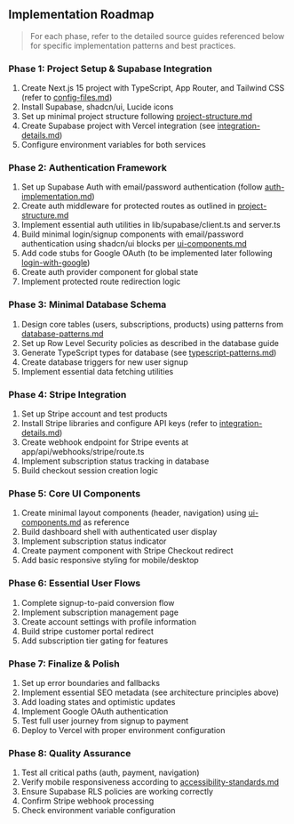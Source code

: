 ## Implementation Roadmap

> For each phase, refer to the detailed source guides referenced below for specific implementation patterns and best practices.

### Phase 1: Project Setup & Supabase Integration
1. Create Next.js 15 project with TypeScript, App Router, and Tailwind CSS (refer to [config-files.md](config-files.md))
2. Install Supabase, shadcn/ui, Lucide icons
3. Set up minimal project structure following [project-structure.md](project-structure.md)
4. Create Supabase project with Vercel integration (see [integration-details.md](integration-details.md))
5. Configure environment variables for both services

### Phase 2: Authentication Framework
1. Set up Supabase Auth with email/password authentication (follow [auth-implementation.md](auth-implementation.md)) 
2. Create auth middleware for protected routes as outlined in [project-structure.md](project-structure.md)
3. Implement essential auth utilities in lib/supabase/client.ts and server.ts
4. Build minimal login/signup components with email/password authentication using shadcn/ui blocks per [ui-components.md](ui-components.md)
5. Add code stubs for Google OAuth (to be implemented later following [login-with-google](login-with-google.md))
6. Create auth provider component for global state
7. Implement protected route redirection logic

### Phase 3: Minimal Database Schema
1. Design core tables (users, subscriptions, products) using patterns from [database-patterns.md](database-patterns.md)
2. Set up Row Level Security policies as described in the database guide
3. Generate TypeScript types for database (see [typescript-patterns.md](typescript-patterns.md))
4. Create database triggers for new user signup
5. Implement essential data fetching utilities

### Phase 4: Stripe Integration
1. Set up Stripe account and test products
2. Install Stripe libraries and configure API keys (refer to [integration-details.md](integration-details.md))
3. Create webhook endpoint for Stripe events at app/api/webhooks/stripe/route.ts
4. Implement subscription status tracking in database
5. Build checkout session creation logic

### Phase 5: Core UI Components
1. Create minimal layout components (header, navigation) using [ui-components.md](ui-components.md) as reference
2. Build dashboard shell with authenticated user display
3. Implement subscription status indicator
4. Create payment component with Stripe Checkout redirect
5. Add basic responsive styling for mobile/desktop

### Phase 6: Essential User Flows
1. Complete signup-to-paid conversion flow
2. Implement subscription management page
3. Create account settings with profile information
4. Build stripe customer portal redirect
5. Add subscription tier gating for features

### Phase 7: Finalize & Polish
1. Set up error boundaries and fallbacks
2. Implement essential SEO metadata (see architecture principles above)
3. Add loading states and optimistic updates
4. Implement Google OAuth authentication
5. Test full user journey from signup to payment
6. Deploy to Vercel with proper environment configuration

### Phase 8: Quality Assurance
1. Test all critical paths (auth, payment, navigation)
2. Verify mobile responsiveness according to [accessibility-standards.md](accessibility-standards.md)
3. Ensure Supabase RLS policies are working correctly
4. Confirm Stripe webhook processing
5. Check environment variable configuration
